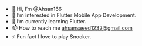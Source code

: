 - 👋 Hi, I’m @Ahsan166
- 👀 I’m interested in Flutter Mobile App Development.
- 🌱 I’m currently learning Flutter.
- 📫 How to reach me ahsansaeed1232@gmail.com
- ⚡ Fun fact I love to play Snooker.

<!---
Ahsan166/Ahsan166 is a ✨ special ✨ repository because its `README.md` (this file) appears on your GitHub profile.
You can click the Preview link to take a look at your changes.
--->
